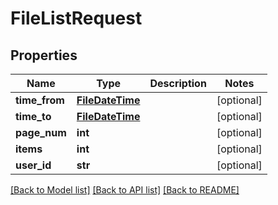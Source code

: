 # FileListRequest

## Properties
Name | Type | Description | Notes
------------ | ------------- | ------------- | -------------
**time_from** | [**FileDateTime**](FileDateTime.md) |  | [optional] 
**time_to** | [**FileDateTime**](FileDateTime.md) |  | [optional] 
**page_num** | **int** |  | [optional] 
**items** | **int** |  | [optional] 
**user_id** | **str** |  | [optional] 

[[Back to Model list]](../README.md#documentation-for-models) [[Back to API list]](../README.md#documentation-for-api-endpoints) [[Back to README]](../README.md)


